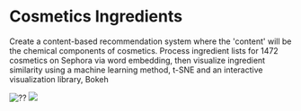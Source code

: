 # Cosmetics Ingredients
Create a content-based recommendation system where the 'content' will be the chemical components of cosmetics. Process ingredient lists for 1472 cosmetics on Sephora via word embedding, then visualize ingredient similarity using a machine learning method, t-SNE and an interactive visualization library, Bokeh

![??](images/matrix)
![](images/bokehplot)
